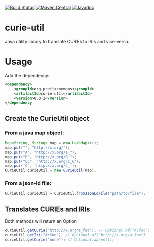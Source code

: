 [![Build Status](https://travis-ci.org/prefixcommons/curie-util.svg?branch=master)](https://travis-ci.org/prefixcommons/curie-util)
[![Maven Central](https://maven-badges.herokuapp.com/maven-central/org.prefixcommons/curie-util/badge.svg)](https://maven-badges.herokuapp.com/maven-central/org.pprefixcommons/curie-util)
[![Javadoc](https://javadoc-emblem.rhcloud.com/doc/org.prefixcommons/curie-util/badge.svg)](http://www.javadoc.io/doc/org.prefixcommons/curie-util)

# curie-util
Java utility library to translate CURIEs to IRIs and vice-versa.

# Usage

Add the dependency:

```xml
<dependency>
    <groupId>org.prefixcommons</groupId>
    <artifactId>curie-util</artifactId>
    <version>0.0.2</version>
</dependency
```

## Create the CurieUtil object

### From a java map object:

```java
Map<String, String> map = new HashMap<>();
map.put("", "http://x.org/");
map.put("A", "http://x.org/a_");
map.put("B", "http://x.org/B_");
map.put("CC", "http://x.org/C_C");
map.put("C", "http://x.org/C_");
CurieUtil curieUtil = new CurieUtil(map);
```

### From a json-ld file:

```java
CurieUtil curieUtil = CurieUtil.fromJsonLdFile("path/to/file");
```

## Translates CURIEs and IRIs

Both methods will return an Option:


```java
curieUtil.getCurie("http://x.org/a_foo"); // Optional.of("A:foo")
curieUtil.getIri("A:foo"); // Optional.of("http://x.org/a_foo")
curieUtil.getCurie("none"); // Optional.absent();
```
